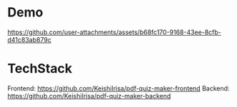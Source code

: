 # Demo
https://github.com/user-attachments/assets/b68fc170-9168-43ee-8cfb-d41c83ab879c

# TechStack
Frontend: https://github.com/KeishiIrisa/pdf-quiz-maker-frontend 
Backend: https://github.com/KeishiIrisa/pdf-quiz-maker-backend

